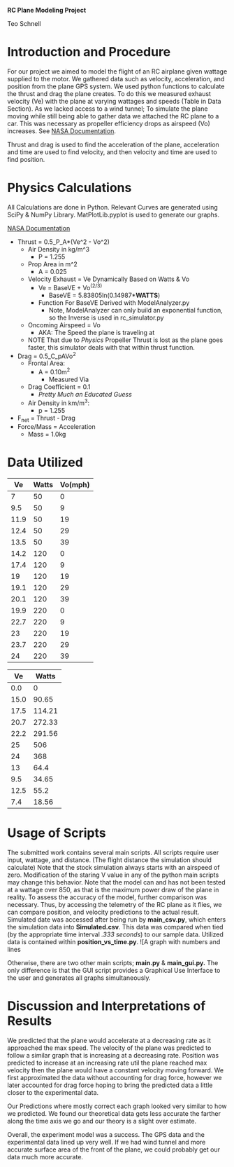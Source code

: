 **RC Plane Modeling Project**

Teo Schnell

# Introduction and Procedure

For our project we aimed to model the flight of an RC airplane given wattage supplied to the motor. We gathered data such as velocity, acceleration, and position from the plane GPS system. We used python functions to calculate the thrust and drag the plane creates. To do this we measured exhaust velocity (Ve) with the plane at varying wattages and speeds (Table in Data Section). As we lacked access to a wind tunnel; To simulate the plane moving while still being able to gather data we attached the RC plane to a car. This was necessary as propeller efficiency drops as airspeed (Vo) increases. See [NASA Documentation](https://www1.grc.nasa.gov/beginners-guide-to-aeronautics/propeller-thrust/).

Thrust and drag is used to find the acceleration of the plane, acceleration and time are used to find velocity, and then velocity and time are used to find position.

# Physics Calculations

All Calculations are done in Python. Relevant Curves are generated using SciPy & NumPy Library. MatPlotLib.pyplot is used to generate our graphs.

[NASA Documentation](https://www1.grc.nasa.gov/beginners-guide-to-aeronautics/propeller-thrust/)

- Thrust = 0.5_P_A\*(Ve^2 - Vo^2)
  - Air Density in kg/m^3
    - P = 1.255
  - Prop Area in m^2
    - A = 0.025
  - Velocity Exhaust = Ve Dynamically Based on Watts & Vo
    - Ve = BaseVE + Vo­<sup>(2/3)</sup>
      - BaseVE = 5.83805ln(0.14987\***WATTS**)
    - Function For BaseVE Derived with ModelAnalyzer.py
      - Note, ModelAnalyzer can only build an exponential function, so the Inverse is used in rc_simulator.py
  - Oncoming Airspeed = Vo
    - AKA: The Speed the plane is traveling at
  - NOTE That due to _Physics_ Propeller Thrust is lost as the plane goes faster, this simulator deals with that within thrust function.
- Drag = 0.5_C_pAVo<sup>2</sup>
  - Frontal Area:
    - A = 0.10m<sup>2</sup>
      - Measured Via
  - Drag Coefficient = 0.1
    - _Pretty Much an Educated Guess_
  - Air Density in km/m<sup>3</sup>:
    - p = 1.255
- F<sub>­net</sub> = Thrust - Drag
- Force/Mass = Acceleration
  - Mass = 1.0kg

# Data Utilized

| **Ve** | **Watts** | **Vo(mph)** |
| --- | --- | --- |
| 7   | 50  | 0   |
| 9.5 | 50  | 9   |
| 11.9 | 50  | 19  |
| 12.4 | 50  | 29  |
| 13.5 | 50  | 39  |
| 14.2 | 120 | 0   |
| 17.4 | 120 | 9   |
| 19  | 120 | 19  |
| 19.1 | 120 | 29  |
| 20.1 | 120 | 39  |
| 19.9 | 220 | 0   |
| 22.7 | 220 | 9   |
| 23  | 220 | 19  |
| 23.7 | 220 | 29  |
| 24  | 220 | 39  |

| Ve  | Watts |
| --- | --- |
| 0.0 | 0   |
| 15.0 | 90.65 |
| 17.5 | 114.21 |
| 20.7 | 272.33 |
| 22.2 | 291.56 |
| 25  | 506 |
| 24  | 368 |
| 13  | 64.4 |
| 9.5 | 34.65 |
| 12.5 | 55.2 |
| 7.4 | 18.56 |

# Usage of Scripts

The submitted work contains several main scripts. All scripts require user input, wattage, and distance. (The flight distance the simulation should calculate) Note that the stock simulation always starts with an airspeed of zero. Modification of the staring V value in any of the python main scripts may change this behavior. Note that the model can and has not been tested at a wattage over 850, as that is the maximum power draw of the plane in reality. To assess the accuracy of the model, further comparison was necessary. Thus, by accessing the telemetry of the RC plane as it flies, we can compare position, and velocity predictions to the actual result. Simulated date was accessed after being run by **main_csv.py**, which enters the simulation data into **Simulated.csv**. This data was compared when tied (by the appropriate time interval _.333 seconds_) to our sample data. Utilized data is contained within **position_vs_time.py**. ![A graph with numbers and lines

Otherwise, there are two other main scripts; **main.py** & **main_gui.py.** The only difference is that the GUI script provides a Graphical Use Interface to the user and generates all graphs simultaneously.

# Discussion and Interpretations of Results

We predicted that the plane would accelerate at a decreasing rate as it approached the max speed. The velocity of the plane was predicted to follow a similar graph that is increasing at a decreasing rate. Position was predicted to increase at an increasing rate util the plane reached max velocity then the plane would have a constant velocity moving forward. We first approximated the data without accounting for drag force, however we later accounted for drag force hoping to bring the predicted data a little closer to the experimental data.

Our Predictions where mostly correct each graph looked very similar to how we predicted. We found our theoretical data gets less accurate the farther along the time axis we go and our theory is a slight over estimate.

Overall, the experiment model was a success. The GPS data and the experimental data lined up very well. If we had wind tunnel and more accurate surface area of the front of the plane, we could probably get our data much more accurate.
